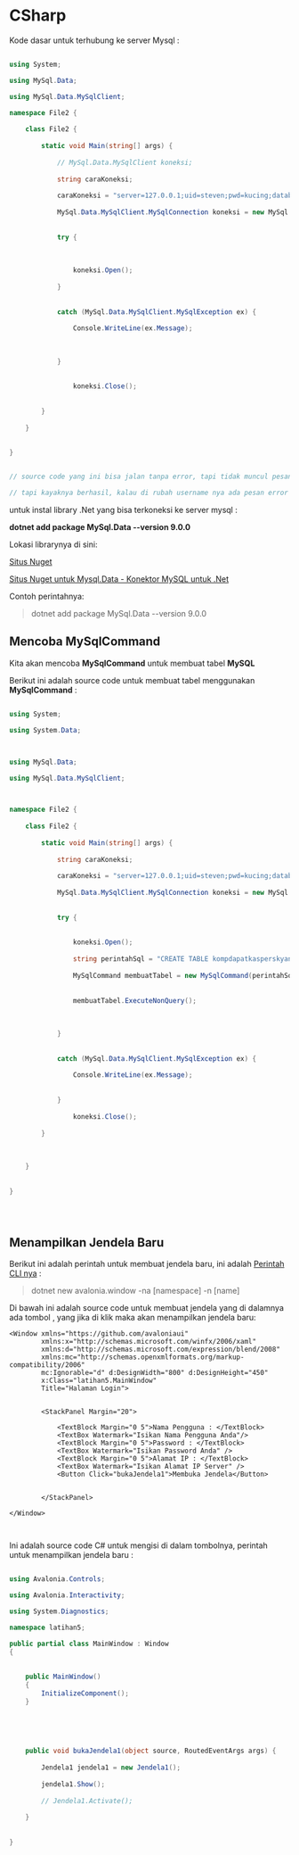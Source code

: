 # CSharp

Kode dasar untuk terhubung ke server Mysql : 


```C#

using System;

using MySql.Data;

using MySql.Data.MySqlClient;

namespace File2 {
	
	class File2 {
		
		static void Main(string[] args) {
			
			// MySql.Data.MySqlClient koneksi;
			
			string caraKoneksi;
			
			caraKoneksi = "server=127.0.0.1;uid=steven;pwd=kucing;database=latihan";
			
			MySql.Data.MySqlClient.MySqlConnection koneksi = new MySql.Data.MySqlClient.MySqlConnection(caraKoneksi);
			
			
			try {
				
				
				
				koneksi.Open();
					
			}
			
			
			catch (MySql.Data.MySqlClient.MySqlException ex) {
				
				Console.WriteLine(ex.Message);
				
				
				
			}
			
			
				koneksi.Close();
			
			
		}
			
	}
	
	
}


// source code yang ini bisa jalan tanpa error, tapi tidak muncul pesan apa apa.

// tapi kayaknya berhasil, kalau di rubah username nya ada pesan error di masalah username


```


untuk instal library .Net yang bisa terkoneksi ke server mysql : 

**dotnet add package MySql.Data --version 9.0.0**

Lokasi librarynya di sini:

[Situs Nuget](https://www.nuget.org/)

[Situs Nuget untuk Mysql.Data - Konektor MySQL untuk .Net](https://www.nuget.org/packages/MySql.Data)

Contoh perintahnya:

> dotnet add package MySql.Data --version 9.0.0


## Mencoba MySqlCommand

Kita akan mencoba **MySqlCommand** untuk membuat tabel **MySQL**

Berikut ini adalah source code untuk membuat tabel menggunakan **MySqlCommand** : 

```C#

using System;

using System.Data;



using MySql.Data;

using MySql.Data.MySqlClient;



namespace File2 {
	
	class File2 {
		
		static void Main(string[] args) {
			
			string caraKoneksi;
			
			caraKoneksi = "server=127.0.0.1;uid=steven;pwd=kucing;database=latihan";
			
			MySql.Data.MySqlClient.MySqlConnection koneksi = new MySql.Data.MySqlClient.MySqlConnection(caraKoneksi);
			
			
			try {
				
				
				koneksi.Open();
				
				string perintahSql = "CREATE TABLE kompdapatkasperskyanvir(iddatakompterhubung INTEGER NOT NULL, tanggaldatakompterhubung DATE, kodebarang VARCHAR(5), nip VARCHAR(3), namapengguna VARCHAR(80), divisisubdivisi VARCHAR(100), ipaddress VARCHAR(50), macaddress1 VARCHAR(50), macaddress2 VARCHAR(50), macaddress3 VARCHAR(50), pcrakitan VARCHAR(20), minipc VARCHAR(20), laptop VARCHAR(20), terkoneksiserverantivirus VARCHAR(10));";
				
				MySqlCommand membuatTabel = new MySqlCommand(perintahSql,koneksi);
				
				
				membuatTabel.ExecuteNonQuery();
				
				
				
			}
			
			
			catch (MySql.Data.MySqlClient.MySqlException ex) {
				
				Console.WriteLine(ex.Message);
				
				
			}
			
				koneksi.Close();
			
		}
		
		
		
	}
	
	
}





```


## Menampilkan Jendela Baru

Berikut ini adalah perintah untuk membuat jendela baru, ini adalah [Perintah CLI nya](https://docs.avaloniaui.net/docs/0.10.x/getting-started/windows) : 

> dotnet new avalonia.window -na [namespace] -n [name]


Di bawah ini adalah source code untuk membuat jendela yang di dalamnya ada tombol , yang jika di klik maka akan menampilkan jendela baru:

```xaml
<Window xmlns="https://github.com/avaloniaui"
        xmlns:x="http://schemas.microsoft.com/winfx/2006/xaml"
        xmlns:d="http://schemas.microsoft.com/expression/blend/2008"
        xmlns:mc="http://schemas.openxmlformats.org/markup-compatibility/2006"
        mc:Ignorable="d" d:DesignWidth="800" d:DesignHeight="450"
        x:Class="latihan5.MainWindow"
        Title="Halaman Login">
		
		
		<StackPanel Margin="20">
		
			<TextBlock Margin="0 5">Nama Pengguna : </TextBlock>
			<TextBox Watermark="Isikan Nama Pengguna Anda"/>
			<TextBlock Margin="0 5">Password : </TextBlock>
			<TextBox Watermark="Isikan Password Anda" />
			<TextBlock Margin="0 5">Alamat IP : </TextBlock>
			<TextBox Watermark="Isikan Alamat IP Server" />
			<Button Click="bukaJendela1">Membuka Jendela</Button>
			
			
		</StackPanel>
    
</Window>



```

Ini adalah source code C# untuk mengisi di dalam tombolnya, perintah untuk menampilkan jendela baru : 

```C#

using Avalonia.Controls;

using Avalonia.Interactivity;

using System.Diagnostics;

namespace latihan5;

public partial class MainWindow : Window
{
	
	
    public MainWindow()
    {
        InitializeComponent();
    }
	
	

	
	
	public void bukaJendela1(object source, RoutedEventArgs args) {
		
		Jendela1 jendela1 = new Jendela1();
		
		jendela1.Show();
		
		// Jendela1.Activate();
		
	}
	
	
}


```

